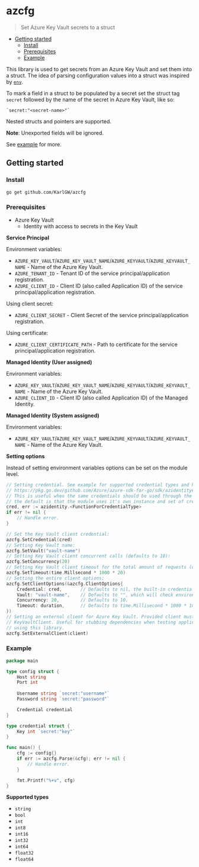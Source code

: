 # azcfg

> Set Azure Key Vault secrets to a struct

* [Getting started](#getting-started)
  * [Install](#install)
  * [Prerequisites](#prerequisites)
  * [Example](#example)

This library is used to get secrets from an Azure Key Vault and set them into a struct. The idea of parsing
configuration values into a struct was inspired by [`env`](https://github.com/caarlos0/env).

To mark a field in a struct to be populated by a secret set the struct tag `secret` followed by the name
of the secret in Azure Key Vault, like so:
```
`secret:"<secret-name>"`
```
Nested structs and pointers are supported.

**Note**: Unexported fields will be ignored.

See [example](#example) for more.

## Getting started

### Install

```
go get github.com/KarlGW/azcfg
```

### Prerequisites

* Azure Key Vault
  * Identity with access to secrets in the Key Vault


**Service Principal**

Environment variables:

* `AZURE_KEY_VAULT`/`AZURE_KEY_VAULT_NAME`/`AZURE_KEYVAULT`/`AZURE_KEYVAULT_NAME` - Name of the Azure Key Vault.
* `AZURE_TENANT_ID` - Tenant ID of the service principal/application registration.
* `AZURE_CLIENT_ID` - Client ID (also called Application ID) of the service principal/application registration.

Using client secret:
* `AZURE_CLIENT_SECRET` - Client Secret of the service principal/application registration.

Using certificate:
* `AZURE_CLIENT_CERTIFICATE_PATH` - Path to certificate for the service principal/application registration.


**Managed Identity (User assigned)**

Environment variables:

* `AZURE_KEY_VAULT`/`AZURE_KEY_VAULT_NAME`/`AZURE_KEYVAULT`/`AZURE_KEYVAULT_NAME` - Name of the Azure Key Vault.
* `AZURE_CLIENT_ID` - Client ID (also called Application ID) of the Managed Identity.

**Managed Identity (System assigned)**

Environment variables:

* `AZURE_KEY_VAULT`/`AZURE_KEY_VAULT_NAME`/`AZURE_KEYVAULT`/`AZURE_KEYVAULT_NAME` - Name of the Azure Key Vault.

**Setting options**

Instead of setting environment variables options can be set on the module level.

```go
// Setting credential. See example for supported credential types and how to set the at:
// https://pkg.go.dev/github.com/Azure/azure-sdk-for-go/sdk/azidentity#readme-credential-types.
// This is useful when the same credentials should be used through the entire application,
// the default is that the module uses it's own instance and set of credentials.
cred, err := azidentity.<FunctionForCredentialType>
if err != nil {
    // Handle error.
}

// Set the Key Vault client credential:
azcfg.SetCredential(cred)
// Setting Key Vault name:
azcfg.SetVault("vault-name")
// Setting Key Vault client concurrent calls (defaults to 10):
azcfg.SetConcurrency(20)
// Setting Key Vault client timeout for the total amount of requests (default to 10 seconds):
azcfg.SetTimeout(time.Millsecond * 1000 * 20)
// Setting the entire client options:
azcfg.SetClientOptions(&azcfg.ClientOptions{
    Credential: cred,       // Defaults to nil, the built-in credential auth.
    Vault: "vault-name",    // Defaults to "", which will check environment variables.
    Concurrency: 20,        // Defaults to 10.
    Timeout: duration,      // Defaults to time.Millisecond * 1000 * 10 (10 seconds)
})
// Setting an external client for Azure Key Vault. Provided client must implement
// KeyVaultClient. Useful for stubbing dependencies when testing applications
// using this library.
azcfg.SetExternalClient(client)
```

### Example

```go
package main

type config struct {
    Host string
    Port int
    
    Username string `secret:"username"`
    Password string `secret:"password"`

    Credential credential
}

type credential struct {
    Key int `secret:"key"`
}

func main() {
    cfg := config{}
    if err := azcfg.Parse(&cfg); err != nil {
        // Handle error.
    }

    fmt.Printf("%+v", cfg)
}
```

**Supported types**

* `string`
* `bool`
* `int`
* `int8`
* `int16`
* `int32`
* `int64`
* `float32`
* `float64`
